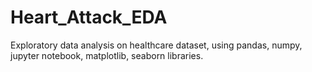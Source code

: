 # Heart_Attack_EDA
Exploratory data analysis on healthcare dataset, using pandas, numpy, jupyter notebook, matplotlib, seaborn libraries.
